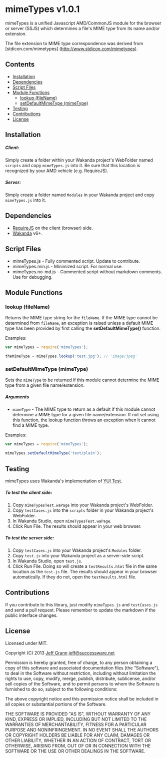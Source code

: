 
mimeTypes v1.0.1
================

mimeTypes is a unified Javascript AMD/CommonJS module for the browser or server (SSJS) which
determines a file's MIME type from its name and/or extension.

The file extension to MIME type correspondence was derived from [stdicon.com/mimetypes]
(http://www.stdicon.com/mimetypes).

Contents
--------
* [Installation](#INSTALLATION)
* [Dependencies](#DEPENDENCIES)
* [Script Files](#SCRIPT_FILES)
* [Module Functions](#MODULE_FUNCTIONS)
    * [lookup (fileName)](#LOOKUP)
    * [setDefaultMimeType (mimeType)](#SETDEFAULTMIMETYPE)
* [Testing](#TESTING)
* [Contributions](#CONTRIBUTIONS)
* [License](#LICENSE)


<a id="INSTALLATION"></a>
Installation
------------
##### Client:

Simply create a folder within your Wakanda project's WebFolder named `scripts` and copy 
`mimeTypes.js` into it. Be sure that this location is recognized by your AMD vehicle (e.g.
RequireJS). 

##### Server:

Simply create a folder named `Modules` in your Wakanda project and copy `mimeTypes.js` into it. 

<a id="DEPENDENCIES"></a>
Dependencies
------------

* [RequireJS](http://requirejs.org) on the client (browser) side.
* [Wakanda](http://www.wakanda.org) v6+.

<a id="SCRIPT_FILES"></a>
Script Files
------------

* mimeTypes.js - Fully commented script. Update to contribute.
* mimeTypes.min.js - Minimized script. For normal use.
* mimeTypes.no-md.js - Commented script without markdown comments. Use for debugging.

<a id="MODULE_FUNCTIONS"></a>
Module Functions
----------------

<a id="LOOKUP"></a>
### lookup (fileName)

Returns the MIME type string for the `fileName`. If the MIME type cannot be determined from
`fileName`, an exception is raised unless a default MIME type has been provided by first calling
the **setDefaultMimeType()** function. 

Examples:

```javascript
var mimeTypes = require('mimeTypes');

theMimeType = mimeTypes.lookup('test.jpg'); // 'image/jpeg'
```
<a id="SETDEFAULTMIMETYPE"></a>
### setDefaultMimeType (mimeType)

Sets the `mimeType` to be returned if this module cannot determine the MIME type from a given file
name/extension. 

##### Arguments

* `mimeType` - The MIME type to return as a default if this module cannot determine a MIME type for
a given file name/extension. If not set using this function, the lookup function throws an 
exception when it cannot find a MIME type. 

Examples:

```javascript
var mimeTypes = require('mimeTypes');

mimeTypes.setDefaultMimeType('text/plain');
```

<a id="TESTING"></a>
Testing
-------
mimeTypes uses Wakanda's implementation of [YUI Test](http://yuilibrary.com/yui/docs/test/). 

##### To test the client side:

1. Copy `mimeTypesTest.waPage` into your Wakanda project's WebFolder.
2. Copy `testCases.js` into the `scripts` folder in your Wakanda project's WebFolder.
3. In Wakanda Studio, open `mimeTypesTest.waPage`.
4. Click Run File. The results should appear in your web browser.

##### To test the server side:

1. Copy `testCases.js` into your Wakanda project's `Modules` folder.
2. Copy `test.js` into your Wakanda project as a server-side script.
3. In Wakanda Studio, open `test.js`.
4. Click Run File. Doing so will create a `testResults.html` file in the same location as the
`test.js` file. The results should appear in your browser automatically. If they do not, open the
`testResults.html` file. 

<a id="CONTRIBUTIONS"></a>
Contributions
-------------
If you contribute to this library, just modify `mimeTypes.js` and `testCases.js` and send a pull
request. Please remember to update the markdown if the public interface changes. 

<a id="LICENSE"></a>
License
-------
Licensed under MIT.

Copyright (C) 2013 [Jeff Grann](https://github.com/jeffgrann) <jeff@successware.net>

Permission is hereby granted, free of charge, to any person obtaining a copy of this software and
associated documentation files (the "Software"), to deal in the Software without restriction,
including without limitation the rights to use, copy, modify, merge, publish, distribute,
sublicense, and/or sell copies of the Software, and to permit persons to whom the Software is
furnished to do so, subject to the following conditions: 

The above copyright notice and this permission notice shall be included in all copies or substantial
portions of the Software. 

THE SOFTWARE IS PROVIDED "AS IS", WITHOUT WARRANTY OF ANY KIND, EXPRESS OR IMPLIED, INCLUDING BUT
NOT LIMITED TO THE WARRANTIES OF MERCHANTABILITY, FITNESS FOR A PARTICULAR PURPOSE AND
NONINFRINGEMENT. IN NO EVENT SHALL THE AUTHORS OR COPYRIGHT HOLDERS BE LIABLE FOR ANY CLAIM,
DAMAGES OR OTHER LIABILITY, WHETHER IN AN ACTION OF CONTRACT, TORT OR OTHERWISE, ARISING FROM, OUT
OF OR IN CONNECTION WITH THE SOFTWARE OR THE USE OR OTHER DEALINGS IN THE SOFTWARE. 
